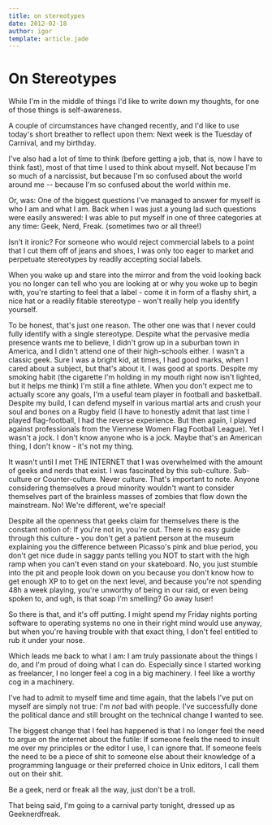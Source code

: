 ```yaml
---
title: on stereotypes
date: 2012-02-18
author: igor
template: article.jade
---
```

# On Stereotypes
While I'm in the middle of things I'd like to write down my thoughts, for one of those things is self-awareness.

A couple of circumstances have changed recently, and I'd like to use today's short breather to reflect upon them: Next week is the Tuesday of Carnival, and my birthday.

I've also had a lot of time to think (before getting a job, that is, now I have to think fast), most of that time I used to think about myself. Not because I'm so much of a narcissist, but because I'm so confused about the world around me -- because I'm so confused about the world within me.

Or, was: One of the biggest questions I've managed to answer for myself is who I am and what I am. Back when I was just a young lad such questions were easily answered: I was able to put myself in one of three categories at any time: Geek, Nerd, Freak. (sometimes two or all three!)

Isn't it ironic? For someone who would reject commercial labels to a point that I cut them off of jeans and shoes, I was only too eager to market and perpetuate stereotypes by readily accepting social labels.

When you wake up and stare into the mirror and from the void looking back you no longer can tell who you are looking at or why you woke up to begin with, you're starting to feel that a label - come it in form of a flashy shirt, a nice hat or a readily fitable stereotype - won't really help you identify yourself.

To be honest, that's just one reason. The other one was that I never could fully identify with a single stereotype. Despite what the pervasive media presence wants me to believe, I didn't grow up in a suburban town in America, and I didn't attend one of their high-schools either. I wasn't a classic geek. Sure I was a bright kid, at times, I had good marks, when I cared about a subject, but that's about it. I was good at sports. Despite my smoking habit (the cigarette I'm holding in my mouth right now isn't lighted, but it helps me think) I'm still a fine athlete. When you don't expect me to actually score any goals, I'm a useful team player in football and basketball. Despite my build, I can defend myself in various martial arts and crush your soul and bones on a Rugby field (I have to honestly admit that last time I played flag-football, I had the reverse experience. But then again, I played against professionals from the Viennese Women Flag Football League). Yet I wasn't a jock. I don't know anyone who is a jock. Maybe that's an American thing, I don't know - it's not my thing.

It wasn't until I met THE INTERNET that I was overwhelmed with the amount of geeks and nerds that exist. I was fascinated by this sub-culture. Sub-culture or Counter-culture. Never culture. That's important to note. Anyone considering themselves a proud minority wouldn't want to consider themselves part of the brainless masses of zombies that flow down the mainstream. No! We're different, we're special!

Despite all the openness that geeks claim for themselves there is the constant notion of: If you're not in, you're out. There is no easy guide through this culture - you don't get a patient person at the museum explaining you the difference between Picasso's pink and blue period, you don't get nice dude in saggy pants telling you NOT to start with the high ramp when you can't even stand on your skateboard. No, you just stumble into the pit and people look down on you because you don't know how to get enough XP to to get on the next level, and because you're not spending 48h a week playing, you're unworthy of being in our raid, or even being spoken to, and ugh, is that soap I'm smelling? Go away luser!

So there is that, and it's off putting. I might spend my Friday nights porting software to operating systems no one in their right mind would use anyway, but when you're having trouble with that exact thing, I don't feel entitled to rub it under your nose.

Which leads me back to what I am: I am truly passionate about the things I do, and I'm proud of doing what I can do. Especially since I started working as freelancer, I no longer feel a cog in a big machinery. I feel like a worthy cog in a machinery.

I've had to admit to myself time and time again, that the labels I've put on myself are simply not true: I'm *not* bad with people. I've successfully done the political dance and still brought on the technical change I wanted to see.

The biggest change that I feel has happened is that I no longer feel the need to argue on the internet about the futile: If someone feels the need to insult me over my principles or the editor I use, I can ignore that. If someone feels the need to be a piece of shit to someone else about their knowledge of a programming language or their preferred choice in Unix editors, I call them out on their shit.

Be a geek, nerd or freak all the way, just don't be a troll.

That being said, I'm going to a carnival party tonight, dressed up as Geeknerdfreak.
